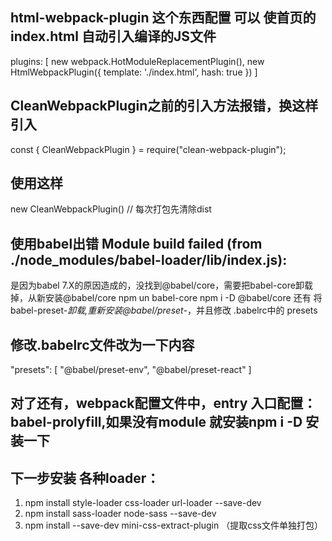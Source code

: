 ## html-webpack-plugin  这个东西配置 可以 使首页的index.html 自动引入编译的JS文件
plugins: [
    new webpack.HotModuleReplacementPlugin(),
    new HtmlWebpackPlugin({
      template: './index.html',
      hash: true
    })
  ]
## CleanWebpackPlugin之前的引入方法报错，换这样引入
const { CleanWebpackPlugin } = require("clean-webpack-plugin");
## 使用这样  
new CleanWebpackPlugin() // 每次打包先清除dist

## 使用babel出错 Module build failed (from ./node_modules/babel-loader/lib/index.js):

是因为babel 7.X的原因造成的，没找到@babel/core，需要把babel-core卸载掉，从新安装@babel/core
npm un babel-core
npm i -D @babel/core
还有 将babel-preset-*卸载,重新安装@babel/preset-*，并且修改 .babelrc中的 presets
## 修改.babelrc文件改为一下内容
 "presets": [
    "@babel/preset-env",
    "@babel/preset-react"
  ]

  ## 对了还有，webpack配置文件中，entry 入口配置：babel-prolyfill,如果没有module 就安装npm i -D 安装一下

  ## 下一步安装 各种loader：
  1. npm install style-loader css-loader url-loader --save-dev 
  2. npm install sass-loader node-sass --save-dev 
  3. npm install --save-dev mini-css-extract-plugin （提取css文件单独打包）
